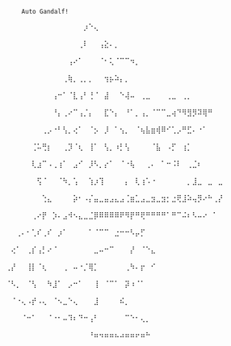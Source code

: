                  Auto Gandalf!                              
⠀⠀⠀⠀⠀⠀⠀⠀⠀⠀⠀⠀⠀⠀⠀⠀⠀⠀⠀⠀⠀⡰⠑⢄⠀⠀⠀⠀⠀⠀⠀⠀⠀⠀⠀⠀⠀⠀⠀⠀⠀⠀⠀⠀⠀⠀⠀⠀⠀⠀⠀⠀⠀⠀⠀⠀⠀⠀⠀⠀
⠀⠀⠀⠀⠀⠀⠀⠀⠀⠀⠀⠀⠀⠀⠀⠀⠀⠀⠀⠀⢀⠇⠀⠀⢠⣕⠄⡀⠀⠀⠀⠀⠀⠀⠀⠀⠀⠀⠀⠀⠀⠀⠀⠀⠀⠀⠀⠀⠀⠀⠀⠀⠀⠀⠀⠀⠀⠀⠀⠀
⠀⠀⠀⠀⠀⠀⠀⠀⠀⠀⠀⠀⠀⠀⠀⠀⠀⠀⢠⠔⠁⠀⠀⠀⠈⠂⢅⠈⠉⠉⠲⡀⠀⠀⠀⠀⠀⠀⠀⠀⠀⠀⠀⠀⠀⠀⠀⠀⠀⠀⠀⠀⠀⠀⠀⠀⠀⠀⠀⠀
⠀⠀⠀⠀⠀⠀⠀⠀⠀⠀⠀⠀⠀⠀⠀⠀⠀⢀⢷⡀⢀⡀⡀⠀⠀⢲⡦⠵⡄⡀⠀⠀⠀⠀⠀⠀⠀⠀⠀⠀⠀⠀⠀⠀⠀⠀⠀⠀⠀⠀⠀⠀⠀⠀⠀⠀⠀⠀⠀⠀
⠀⠀⠀⠀⠀⠀⠀⠀⠀⠀⠀⠀⠀⠀⠀⢠⠒⠁⠈⣇⢠⠃⢘⠈⠀⣼⠀⠀⠑⢼⠤⠀⢀⣀⠀⠀⠀⢀⣀⠀⢀⡀⠀⠀⠀⠀⠀⠀⠀⠀⠀⠀⠀⠀⠀⠀⠀⠀⠀⠀
⠀⠀⠀⠀⠀⠀⠀⠀⠀⠀⠀⠀⠀⠀⠀⠘⡄⢀⠔⠉⢠⡈⡄⠀⠀⣏⠑⡄⠀⠘⠁⡀⢠⡀⠈⠉⠉⣀⢴⠙⠻⣻⡻⠽⢿⠛⠀⠀⠀⠀⠀⠀⠀⠀⠀⠀⠀⠀⠀⠀
⠀⠀⠀⠀⠀⠀⠀⠀⠀⠀⠀⠀⠀⢀⡠⠐⠃⢣⡀⢔⠁⠀⠈⡢⠀⡸⠀⠁⢢⡀⠀⠈⢦⣧⣶⢾⠿⠊⢁⡠⠛⣋⠄⠐⠁⠀⠀⠀⠀⠀⠀⠀⠀⠀⠀⠀⠀⠀⠀⠀
⠀⠀⠀⠀⠀⠀⠀⠀⠀⠀⠀⢈⠥⢛⡆⠀⠀⢀⡹⠈⢆⠀⢸⠁⠀⢣⡀⠰⡃⢣⠀⠀⠀⠀⠈⣧⠀⠠⡋⠀⢰⡁⠀⠀⠀⠀⠀⠀⠀⠀⠀⠀⠀⠀⠀⠀⠀⠀⠀⠀
⠀⠀⠀⠀⠀⠀⠀⠀⠀⠀⠀⢇⣰⠉⠠⢀⢰⠁⠀⣠⠊⠀⡸⠣⡀⡔⠁⠀⠈⠐⢧⠀⠀⢀⠄⠀⠁⠒⠨⠇⠀⢀⣈⠆⠀⠀⠀⠀⠀⠀⠀⠀⠀⠀⠀⠀⠀⠀⠀⠀
⠀⠀⠀⠀⠀⠀⠀⠀⠀⠀⠀⠀⢫⠈⠀⠀⠈⠳⡀⢡⠀⠀⢱⡰⢹⠀⠀⠀⠀⡄⠀⢇⢰⠡⠐⠀⠀⠀⠀⠀⠀⡀⣸⣀⠀⣀⠀⣀⠀⠀⠀⠀⠀⠀⠀⠀⠀⠀⠀⠀
⠀⠀⠀⠀⠀⠀⠀⠀⠀⠀⠀⠀⠀⢑⣄⠀⠀⠀⠀⡵⠂⠠⡌⣤⣀⣤⣠⣄⣠⢈⣶⣁⣠⣀⣲⣀⣲⡂⣐⢟⣸⠵⢤⡻⠔⠓⢀⡜⠀⠀⠀⠀⠀⠀⠀⠀⠀⠀⠀⠀
⠀⠀⠀⠀⠀⠀⠀⠀⠀⠀⠀⢀⠔⡟⠀⡱⠄⣠⠺⠢⣄⣀⣈⡿⠿⠿⠿⠿⠟⠻⡟⠛⢟⠛⠛⠛⠛⠁⠛⠉⠬⠆⠣⠤⠔⠀⠁⠀⠀⠀⠀⠀⠀⠀⠀⠀⠀⠀⠀⠀
⠀⠀⠀⠀⠀⠀⠀⠀⢀⠄⠂⢁⠎⢀⠎⠀⡰⠁⠀⠀⠀⠀⠁⠈⠉⠉⠀⣐⠒⠒⠣⡤⡋⠀⠀⠀⠀⠀⠀⠀⠀⠀⠀⠀⠀⠀⠀⠀⠀⠀⠀⠀⠀⠀⠀⠀⠀⠀⠀⠀
⠀⠀⠀⠀⠀⠀⠀⢔⠁⠀⢀⡎⢠⡃⠔⠈⠀⠀⠀⠀⠀⠀⠀⣀⠤⠒⠉⠀⠀⠀⡜⠀⠈⠑⣄⠀⠀⠀⠀⠀⠀⠀⠀⠀⠀⠀⠀⠀⠀⠀⠀⠀⠀⠀⠀⠀⠀⠀⠀⠀
⠀⠀⠀⠀⠀⠀⢀⡜⠀⠀⢸⡇⠈⢆⠀⠀⠀⢀⠀⠤⠐⡈⢿⡁⠀⠀⠀⠀⠀⢀⠳⠄⡖⠀⠊⠀⠀⠀⠀⠀⠀⠀⠀⠀⠀⠀⠀⠀⠀⠀⠀⠀⠀⠀⠀⠀⠀⠀⠀⠀
⠀⠀⠀⠀⠀⠀⠈⠣⡀⠀⠈⢣⠀⠀⠳⣸⠁⠀⡠⠒⠁⠀⠀⢸⠀⠈⠉⠁⠀⡽⠰⠈⠁⠀⠀⠀⠀⠀⠀⠀⠀⠀⠀⠀⠀⠀⠀⠀⠀⠀⠀⠀⠀⠀⠀⠀⠀⠀⠀⠀
⠀⠀⠀⠀⠀⠀⠀⠈⠐⢄⠠⡞⠠⢄⠀⠈⠢⣀⠑⢄⠀⠀⠀⣸⠀⠀⠀⠀⠮⡀⠀⠀⠀⠀⠀⠀⠀⠀⠀⠀⠀⠀⠀⠀⠀⠀⠀⠀⠀⠀⠀⠀⠀⠀⠀⠀⠀⠀⠀⠀
⠀⠀⠀⠀⠀⠀⠀⠀⠀⠈⠒⠁⠀⠀⠈⠐⠂⠤⠹⠆⠙⠒⢠⠃⠀⠀⠀⠀⠀⠉⠑⠂⢄⡀⠀⠀⠀⠀⠀⠀⠀⠀⠀⠀⠀⠀⠀⠀⠀⠀⠀⠀⠀⠀⠀⠀⠀⠀⠀⠀
⠀⠀⠀⠀⠀⠀⠀⠀⠀⠀⠀⠀⠀⠀⠀⠀⠀⠀⠀⠀⠀⠀⠘⠶⠲⠶⠶⠦⠴⠶⠶⠖⠶⠓⠀⠀⠀⠀⠀⠀⠀⠀⠀⠀⠀⠀⠀⠀⠀⠀⠀⠀⠀⠀⠀⠀⠀⠀⠀⠀
⠀⠀⠀⠀⠀⠀⠀⠀⠀⠀⠀⠀⠀⠀⠀⠀⠀⠀⠀⠀⠀⠀⠀⠀⠀⠀⠀⠀⠀⠀⠀⠀⠀⠀⠀⠀⠀⠀⠀⠀⠀⠀⠀⠀⠀⠀⠀⠀⠀⠀⠀⠀⠀⠀⠀⠀⠀⠀⠀⠀
